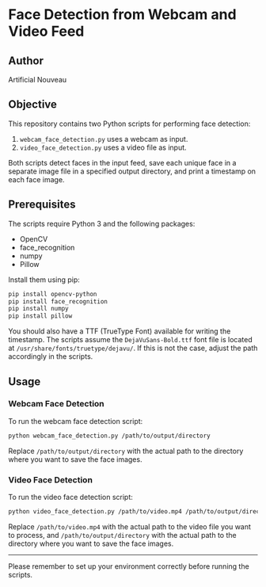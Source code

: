 # Face Detection from Webcam and Video Feed

## Author
Artificial Nouveau


## Objective
This repository contains two Python scripts for performing face detection:

1. `webcam_face_detection.py` uses a webcam as input.
2. `video_face_detection.py` uses a video file as input.

Both scripts detect faces in the input feed, save each unique face in a separate image file in a specified output directory, and print a timestamp on each face image.

## Prerequisites

The scripts require Python 3 and the following packages:

- OpenCV
- face_recognition
- numpy
- Pillow

Install them using pip:

```bash
pip install opencv-python
pip install face_recognition
pip install numpy
pip install pillow
```

You should also have a TTF (TrueType Font) available for writing the timestamp. The scripts assume the `DejaVuSans-Bold.ttf` font file is located at `/usr/share/fonts/truetype/dejavu/`. If this is not the case, adjust the path accordingly in the scripts.

## Usage

### Webcam Face Detection

To run the webcam face detection script:

```bash
python webcam_face_detection.py /path/to/output/directory
```

Replace `/path/to/output/directory` with the actual path to the directory where you want to save the face images.

### Video Face Detection

To run the video face detection script:

```bash
python video_face_detection.py /path/to/video.mp4 /path/to/output/directory
```

Replace `/path/to/video.mp4` with the actual path to the video file you want to process, and `/path/to/output/directory` with the actual path to the directory where you want to save the face images.

---

Please remember to set up your environment correctly before running the scripts.
